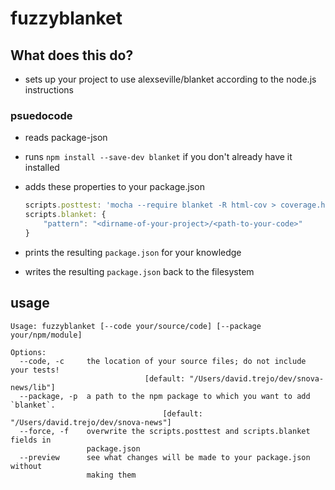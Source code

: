 # fuzzyblanket

## What does this do?

- sets up your project to use alexseville/blanket according to the node.js
  instructions

### psuedocode
- reads package-json
- runs `npm install --save-dev blanket` if you don't already have it installed
- adds these properties to your package.json

    ```js
    scripts.posttest: 'mocha --require blanket -R html-cov > coverage.html && open coverage.html'
    scripts.blanket: {
        "pattern": "<dirname-of-your-project>/<path-to-your-code>"
    }
    ```

- prints the resulting `package.json` for your knowledge
- writes the resulting `package.json` back to the filesystem

## usage

```
Usage: fuzzyblanket [--code your/source/code] [--package your/npm/module]

Options:
  --code, -c     the location of your source files; do not include your tests!
                              [default: "/Users/david.trejo/dev/snova-news/lib"]
  --package, -p  a path to the npm package to which you want to add `blanket`.
                                  [default: "/Users/david.trejo/dev/snova-news"]
  --force, -f    overwrite the scripts.posttest and scripts.blanket fields in
                 package.json
  --preview      see what changes will be made to your package.json without
                 making them

```
